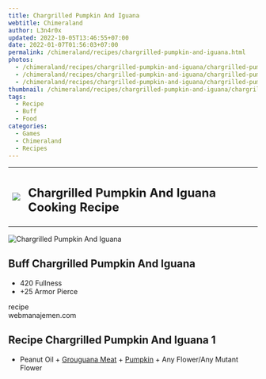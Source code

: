 ```yaml
---
title: Chargrilled Pumpkin And Iguana
webtitle: Chimeraland
author: L3n4r0x
updated: 2022-10-05T13:46:55+07:00
date: 2022-01-07T01:56:03+07:00
permalink: /chimeraland/recipes/chargrilled-pumpkin-and-iguana.html
photos:
  - /chimeraland/recipes/chargrilled-pumpkin-and-iguana/chargrilled-pumpkin-and-iguana-name.webp
  - /chimeraland/recipes/chargrilled-pumpkin-and-iguana/chargrilled-pumpkin-and-iguana-icon.webp
  - /chimeraland/recipes/chargrilled-pumpkin-and-iguana/chargrilled-pumpkin-and-iguana-material.webp
thumbnail: /chimeraland/recipes/chargrilled-pumpkin-and-iguana/chargrilled-pumpkin-and-iguana-icon.webp
tags:
  - Recipe
  - Buff
  - Food
categories:
  - Games
  - Chimeraland
  - Recipes
---
```


<section id="bootstrap-wrapper"><link rel="stylesheet" href="https://cdn.statically.io/gh/dimaslanjaka/Web-Manajemen/40ac3225/css/bootstrap-4.5-wrapper.css"/><div class="row mb-2"><div class="col-md-12 mb-2"><table class="table" id="post-info"><tbody><tr><td><img class="d-inline-block me-2" src="/chimeraland/recipes/chargrilled-pumpkin-and-iguana/chargrilled-pumpkin-and-iguana-icon.webp" width="auto" height="auto"/></td><td><h1 class="fs-5">Chargrilled Pumpkin And Iguana Cooking Recipe</h1></td></tr></tbody></table></div></div><div class="card mb-2"><div class="row g-0"><div class="col-sm-4 position-relative mb-2"><img src="/chimeraland/recipes/chargrilled-pumpkin-and-iguana/chargrilled-pumpkin-and-iguana-material.webp" class="card-img fit-cover w-100 h-100" alt="Chargrilled Pumpkin And Iguana" data-fancybox="true"/></div><div class="col-sm-8 mb-2"><div class="card-body"><h2 class="card-title fs-5">Buff Chargrilled Pumpkin And Iguana</h2><div class="card-text"><ul><li>420 Fullness</li><li>+25 Armor Pierce</li></ul></div><span class="badge rounded-pill bg-dark">recipe</span></div><div class="card-footer text-end text-muted">webmanajemen.com</div></div></div></div><div class="row mb-2"><div class="col-12 col-lg-6 recipe-item mb-2"><div class="card"><div class="card-body"><h2 class="card-title fs-5">Recipe Chargrilled Pumpkin And Iguana 1</h2><div class="card-text"><ul><li>Peanut Oil<span> + </span><a class="text-decoration-none" href="/chimeraland/materials/grouguana-meat.html">Grouguana Meat</a><span> + </span><a class="text-decoration-none" href="/chimeraland/materials/pumpkin.html">Pumpkin</a><span> + </span>Any Flower/Any Mutant Flower</li></ul></div></div></div></div></div></section>